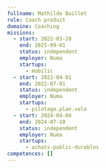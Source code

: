 ```yaml
---
fullname: Mathilde Baillet
role: Coach produit
domaine: Coaching
missions:
  - start: 2022-03-28
    end: 2025-09-01
    status: independent
    employer: Numa
    startups:
      - mobilic
  - start: 2022-04-01
    end: 2022-07-01
    status: independent
    employer: Numa
    startups:
      - pilotage.plan.velo
  - start: 2024-04-04
    end: 2024-07-10
    status: independent
    employer: Numa
    startups:
      - achats-public-durables
competences: []
---
```

